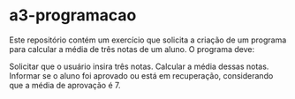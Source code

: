# a3-programacao
Este repositório contém um exercício que solicita a criação de um programa para calcular a média de três notas de um aluno. O programa deve:

Solicitar que o usuário insira três notas.
Calcular a média dessas notas.
Informar se o aluno foi aprovado ou está em recuperação, considerando que a média de aprovação é 7.

